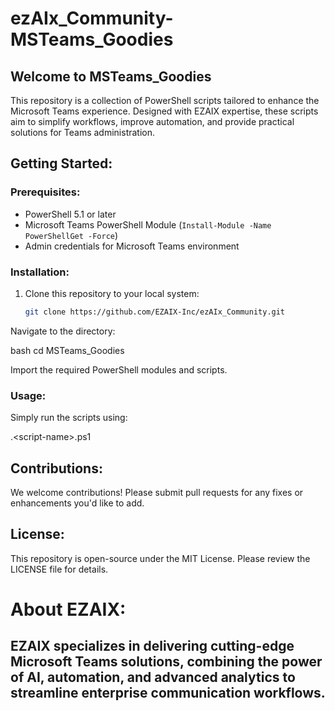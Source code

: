 # ezAIx_Community- MSTeams_Goodies

## Welcome to MSTeams_Goodies
This repository is a collection of PowerShell scripts tailored to enhance the Microsoft Teams experience. Designed with EZAIX expertise, these scripts aim to simplify workflows, improve automation, and provide practical solutions for Teams administration.

## Getting Started:
### Prerequisites:
- PowerShell 5.1 or later
- Microsoft Teams PowerShell Module (`Install-Module -Name PowerShellGet -Force`)
- Admin credentials for Microsoft Teams environment

### Installation:
1. Clone this repository to your local system:
   ```bash
   git clone https://github.com/EZAIX-Inc/ezAIx_Community.git

Navigate to the directory:

bash
cd MSTeams_Goodies

Import the required PowerShell modules and scripts.

### Usage:

Simply run the scripts using:

.\<script-name>.ps1

## Contributions:
We welcome contributions! Please submit pull requests for any fixes or enhancements you'd like to add.

## License:
This repository is open-source under the MIT License. Please review the LICENSE file for details.

# About EZAIX:
EZAIX specializes in delivering cutting-edge Microsoft Teams solutions, combining the power of AI, automation, and advanced analytics to streamline enterprise communication workflows.
--
